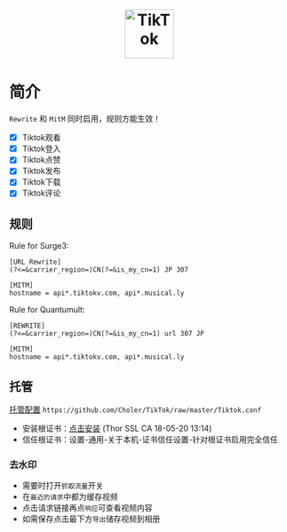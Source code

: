 <h1 align="center">
  <img src="https://i.loli.net/2019/01/06/5c315fe70c2b7.jpg" alt="TikTok" width="88">
</h1>

# 简介
`Rewrite` 和 `MitM` 同时启用，规则方能生效！
- [x] Tiktok观看
- [x] Tiktok登入
- [x] Tiktok点赞
- [x] Tiktok发布
- [x] Tiktok下载
- [x] Tiktok评论

## 规则
Rule for Surge3:
```
[URL Rewrite]
(?<=&carrier_region=)CN(?=&is_my_cn=1) JP 307

[MITM]
hostname = api*.tiktokv.com, api*.musical.ly
```

Rule for Quantumult:
```
[REWRITE]
(?<=&carrier_region=)CN(?=&is_my_cn=1) url 307 JP

[MITM]
hostname = api*.tiktokv.com, api*.musical.ly
```

## 托管
[托管配置](https://github.com/Choler/TikTok/raw/master/Tiktok.conf) `https://github.com/Choler/TikTok/raw/master/Tiktok.conf`

* 安装根证书：[点击安装](https://raw.githubusercontent.com/Choler/TikTok/master/Thor%20SSL%20CA.cer) (Thor SSL CA 18-05-20 13:14)
* 信任根证书：设置-通用-关于本机-证书信任设置-针对根证书启用完全信任

### 去水印
* 需要时打开`抓取流量`开关
* 在`最近的请求`中都为缓存视频
* 点击请求链接再点`响应`可查看视频内容
* 如需保存点击最下方`导出`储存视频到相册
